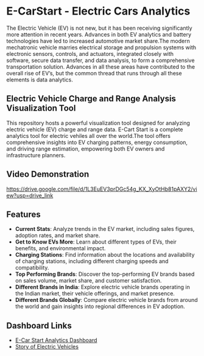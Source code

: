 # E-CarStart - Electric Cars Analytics
The Electric Vehicle (EV) is not new, but it has been receiving significantly more attention in recent years. Advances in both EV analytics and battery technologies have led to increased automotive market share.The modern mechatronic vehicle marries electrical storage and propulsion systems with electronic sensors, controls, and actuators, integrated closely with software, secure data transfer, and data analysis, to form a comprehensive transportation solution. Advances in all these areas have contributed to the overall rise of EV’s, but the common thread that runs through all these elements is data analytics.

## Electric Vehicle Charge and Range Analysis Visualization Tool
This repository hosts a powerful visualization tool designed for analyzing electric vehicle (EV) charge and range data. E-Cart Start is a complete analytics tool for electric vehiles all over the world.The tool offers comprehensive insights into EV charging patterns, energy consumption, and driving range estimation, empowering both EV owners and infrastructure planners.

## Video Demonstration

https://drive.google.com/file/d/1L3EuEV3prDGc54g_KX_XyOtHb81pAXY2/view?usp=drive_link

## Features

- **Current Stats**: Analyze trends in the EV market, including sales figures, adoption rates, and market share.
- **Get to Know EVs More**: Learn about different types of EVs, their benefits, and environmental impact.
- **Charging Stations**: Find information about the locations and availability of charging stations, including different charging speeds and compatibility.
- **Top Performing Brands**: Discover the top-performing EV brands based on sales volume, market share, and customer satisfaction.
- **Different Brands in India**: Explore electric vehicle brands operating in the Indian market, their vehicle offerings, and market presence.
- **Different Brands Globally**: Compare electric vehicle brands from around the world and gain insights into regional differences in EV adoption.

## Dashboard Links

- [E-Car Start Analytics Dashboard](https://public.tableau.com/views/Electriccarsanalyticsdashboard/ELECTRICVEHICLEANALYTICDASHBOARD?:language=en-US&:sid=&:display_count=n&:origin=viz_share_link)
- [Story of Electric Vehicles](https://public.tableau.com/views/STORY_17141461517460/STORYOFELECTRICVEHICLES?:language=en-US&:sid=&:display_count=n&:origin=viz_share_link)


